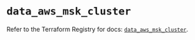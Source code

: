 # `data_aws_msk_cluster`

Refer to the Terraform Registry for docs: [`data_aws_msk_cluster`](https://registry.terraform.io/providers/hashicorp/aws/6.3.0/docs/data-sources/msk_cluster).
